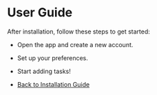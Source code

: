 # User Guide

After installation, follow these steps to get started:

- Open the app and create a new account.
- Set up your preferences.
- Start adding tasks!

- [Back to Installation Guide](installation.md)